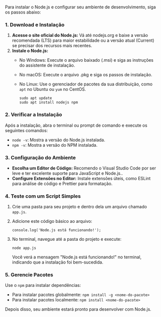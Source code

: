Para instalar o Node.js e configurar seu ambiente de desenvolvimento, siga os passos abaixo:

### **1. Download e Instalação**

1. **Acesse o site oficial do Node.js:** Vá até nodejs.org e baixe a versão recomendada (LTS) para maior estabilidade ou a versão atual (Current) se precisar dos recursos mais recentes.
2. **Instale o Node.js:**
    - No Windows: Execute o arquivo baixado (.msi) e siga as instruções do assistente de instalação.
    - No macOS: Execute o arquivo .pkg e siga os passos de instalação.
    - No Linux: Use o gerenciador de pacotes da sua distribuição, como `apt` no Ubuntu ou `yum` no CentOS.

        ```
        sudo apt update
        sudo apt install nodejs npm
        ```

### **2. Verificar a Instalação**
Após a instalação, abra o terminal ou prompt de comando e execute os seguintes comandos:
- `node -v`: Mostra a versão do Node.js instalada.
- `npm -v`: Mostra a versão do NPM instalada.
### **3. Configuração do Ambiente**
- **Escolha um Editor de Código:** Recomendo o Visual Studio Code por ser leve e ter excelente suporte para JavaScript e Node.js..
- **Configure Extensões no Editor:** Instale extensões úteis, como ESLint para análise de código e Prettier para formatação.
### **4. Teste com um Script Simples**
1. Crie uma pasta para seu projeto e dentro dela um arquivo chamado `app.js`.
2. Adicione este código básico ao arquivo:

    ```
    console.log('Node.js está funcionando!');
    ```

3. No terminal, navegue até a pasta do projeto e execute:

    ```
    node app.js
    ```

    Você verá a mensagem "Node.js está funcionando!" no terminal, indicando que a instalação foi bem-sucedida.
### **5. Gerencie Pacotes**
Use o `npm` para instalar dependências:
- Para instalar pacotes globalmente: `npm install -g <nome-do-pacote>`
- Para instalar pacotes localmente: `npm install <nome-do-pacote>`

Depois disso, seu ambiente estará pronto para desenvolver com Node.js.

